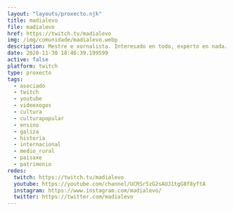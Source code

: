 ```yaml
---
layout: "layouts/proxecto.njk"
title: madialevo
file: madialevo
href: https://twitch.tv/madialevo
img: /img/comunidade/madialevo.webp
description: Mestre e xornalista. Interesado en todo, experto en nada. Xogo a Geoguessr (Battle Royale, mapas de Galicia, etc.). Xogo co meu fillo a Prodigy Math e Roblox. De cando en vez aproveito para facer divulgación dos meus temas favoritos:educación, prensa antiga, libros, cinema, historia, etc.
date: 2020-11-30 18:46:39.199599
active: false
platform: twitch
type: proxecto
tags:
  - asociado
  - twitch
  - youtube
  - videoxogos
  - cultura
  - culturapopular
  - ensino
  - galiza
  - historia
  - internacional
  - medio_rural
  - paisaxe
  - patrimonio
redes:
  twitch: https://twitch.tv/madialevo
  youtube: https://youtube.com/channel/UCRSr5zG2sAUJ1tgG8f8yftA
  instagram: https://www.instagram.com/madialevo/
  twitter: https://twitter.com/madialevo
---
```

